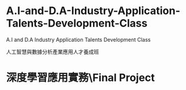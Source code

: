 # A.I-and-D.A-Industry-Application-Talents-Development-Class
A.I and D.A Industry Application Talents Development Class

人工智慧與數據分析產業應用人才養成班

# 深度學習應用實務\Final Project
